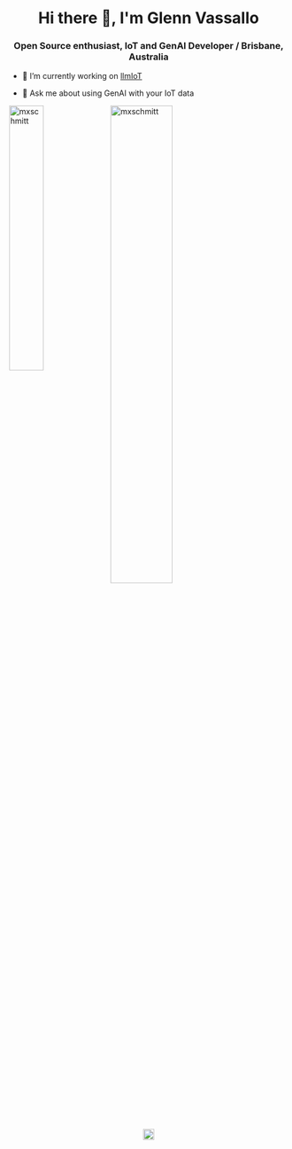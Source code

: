 ## 

<h1 align="center">Hi there 👋, I'm Glenn Vassallo</h1>
<h3 align="center">Open Source enthusiast, IoT and GenAI Developer / Brisbane, Australia</h3>

- 🔭&nbsp;I’m currently working on [llmIoT](https://github.com/remixed123/llmiot)

- 💬&nbsp;Ask me about using GenAI with your IoT data

<p><img align="left" src="https://github-readme-stats.vercel.app/api/top-langs/?username=remixed123&layout=compact&hide=html" alt="mxschmitt" width=35%/></p>

<p>&nbsp;<img align="center" src="https://github-readme-stats.vercel.app/api?username=remixed123&show_icons=true&count_private=true" alt="mxschmitt" width=47% /></p>

<p align="center">
<a href="https://www.linkedin.com/in/glennvassallo/" target="blank"><img align="center" src="https://cdn.jsdelivr.net/npm/simple-icons@3.0.1/icons/linkedin.svg" alt="https://www.linkedin.com/in/glennvassallo/" height="20" width="20" /></a>
</p>

